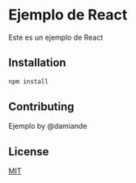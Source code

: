 # Ejemplo de React

Este es un ejemplo de React

## Installation

```bash
npm install
```

## Contributing
Ejemplo by @damiande

## License
[MIT](https://choosealicense.com/licenses/mit/)